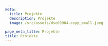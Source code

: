 ```yaml
---
meta:
  title: Projekte
  description: Projekte
  image: /src/assets/dsc00904-copy_small.jpeg
  
page_meta_title: Projekte
title: Projekte
---
```

